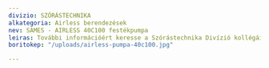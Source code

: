 ```yaml
---
divizio: SZÓRÁSTECHNIKA
alkategoria: Airless berendezések
nev: SAMES - AIRLESS 40C100 festékpumpa
leiras: További információért keresse a Szórástechnika Divízió kollégáit
boritokep: "/uploads/airless-pumpa-40c100.jpg"

---
```

